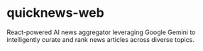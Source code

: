 # quicknews-web
React-powered AI news aggregator leveraging Google Gemini to intelligently curate and rank news articles across diverse topics.
